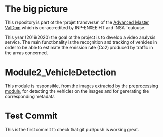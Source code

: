 # The big picture
This repository is part of the ‘projet transverse’ of the [Advanced Master ValDom](http://www.enseeiht.fr/fr/formation/masteres-specialises/valorisation-des-donnees-massives.html) which is co-accredited by INP-ENSEEIHT and INSA Toulouse.

This year (2019/2020) the goal of the project is to develop a video analysis service. The main functionality is the recognition and tracking of vehicles in order to be able to estimate the emission rate (Co2) produced by traffic in the areas concerned.

# Module2_VehicleDetection
This module is responsible, from the images extracted by the [preprocessing module](https://github.com/VALDOM-PROJET-TRANSVERSE-2019/Module1_VideoPreprocessing), for detecting the vehicles on the images and for generating the corresponding metadata.


# Test Commit
This is the first commit to check that git pull/push is working great.